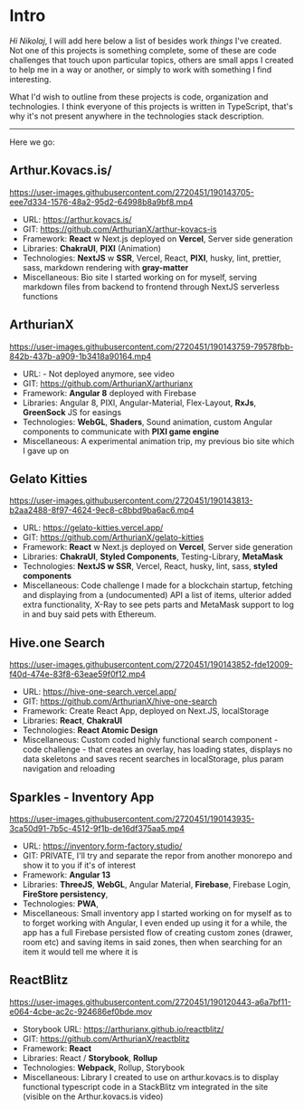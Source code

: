 # Intro
*Hi Nikolaj*, I will add here below a list of besides work _things_ I've created. Not one of this projects is something complete, some of these are code challenges that touch upon particular topics, others are small apps I created to help me in a way or another, or simply to work with something I find interesting.

What I'd wish to outline from these projects is code, organization and technologies.
I think everyone of this projects is written in TypeScript, that's why it's not present anywhere in the technologies stack description.

---------------------------------

Here we go:


## Arthur.Kovacs.is/
https://user-images.githubusercontent.com/2720451/190143705-eee7d334-1576-48a2-95d2-64998b8a9bf8.mp4
- URL: https://arthur.kovacs.is/
- GIT: https://github.com/ArthurianX/arthur-kovacs-is
- Framework: **React** w Next.js deployed on **Vercel**, Server side generation
- Libraries: **ChakraUI**, **PIXI** (Animation)
- Technologies: **NextJS** w **SSR**, Vercel, React, **PIXI**, husky, lint, prettier, sass, markdown rendering with **gray-matter**
- Miscellaneous: Bio site I started working on for myself, serving markdown files from backend to frontend through NextJS serverless functions

## ArthurianX
https://user-images.githubusercontent.com/2720451/190143759-79578fbb-842b-437b-a909-1b3418a90164.mp4
- URL: - Not deployed anymore, see video
- GIT: https://github.com/ArthurianX/arthurianx
- Framework: **Angular 8** deployed with Firebase
- Libraries: Angular 8, PIXI, Angular-Material, Flex-Layout, **RxJs**, **GreenSock** JS for easings
- Technologies: **WebGL**, **Shaders**, Sound animation, custom Angular components to communicate with **PIXI game engine**
- Miscellaneous: A experimental animation trip, my previous bio site which I gave up on


## Gelato Kitties
https://user-images.githubusercontent.com/2720451/190143813-b2aa2488-8f97-4624-9ec8-c8bbd9ba6ac6.mp4
- URL: https://gelato-kitties.vercel.app/
- GIT: https://github.com/ArthurianX/gelato-kitties
- Framework: **React** w Next.js deployed on **Vercel**, Server side generation
- Libraries: **ChakraUI**, **Styled Components**, Testing-Library, **MetaMask**
- Technologies: **NextJS w SSR**, Vercel, React, husky, lint, sass, **styled components**
- Miscellaneous: Code challenge I made for a blockchain startup, fetching and displaying from a (undocumented) API a list of items, ulterior added extra functionality, X-Ray to see pets parts and MetaMask support to log in and buy said pets with Ethereum.


## Hive.one Search
https://user-images.githubusercontent.com/2720451/190143852-fde12009-f40d-474e-83f8-63eae59f0f12.mp4
- URL: https://hive-one-search.vercel.app/
- GIT: https://github.com/ArthurianX/hive-one-search
- Framework: Create React App, deployed on Next.JS, localStorage
- Libraries: **React**, **ChakraUI**
- Technologies: **React Atomic Design**
- Miscellaneous: Custom coded highly functional search component - code challenge - that creates an overlay, has loading states, displays no data skeletons and saves recent searches in localStorage, plus param navigation and reloading


## Sparkles - Inventory App
https://user-images.githubusercontent.com/2720451/190143935-3ca50d91-7b5c-4512-9f1b-de16df375aa5.mp4
- URL: https://inventory.form-factory.studio/
- GIT: PRIVATE, I'll try and separate the repor from another monorepo and show it to you if it's of interest
- Framework: **Angular 13**
- Libraries: **ThreeJS**, **WebGL**, Angular Material, **Firebase**, Firebase Login, **FireStore persistency**,
- Technologies: **PWA**,
- Miscellaneous: Small inventory app I started working on for myself as to to forget working with Angular, I even ended up using it for a while, the app has a full Firebase persisted flow of creating custom zones (drawer, room etc) and saving items in said zones, then when searching for an item it would tell me where it is


## ReactBlitz
https://user-images.githubusercontent.com/2720451/190120443-a6a7bf11-e064-4cbe-ac2c-924686ef0bde.mov
- Storybook URL: https://arthurianx.github.io/reactblitz/
- GIT: https://github.com/ArthurianX/reactblitz
- Framework: **React**
- Libraries: React / **Storybook**, **Rollup**
- Technologies: **Webpack**, Rollup, Storybook
- Miscellaneous: Library I created to use on arthur.kovacs.is to display functional typescript code in a StackBlitz vm integrated in the site (visible on the Arthur.kovacs.is video)





